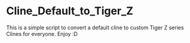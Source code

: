 # Cline_Default_to_Tiger_Z


This is a simple script to convert a default cline to custom Tiger Z series Clines for everyone.
Enjoy :D

